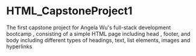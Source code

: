 # HTML_CapstoneProject1
The first capstone project for Angela Wu's full-stack development bootcamp , consisting of a simple HTML page including head , footer, and body including different types of headings, text, list elements, images and hyperlinks

